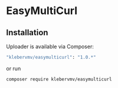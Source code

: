 # EasyMultiCurl

## Installation

Uploader is available via Composer:

```bash
"klebervmv/easymulticurl": "1.0.*"
```

or run

```bash
composer require klebervmv/easymulticurl
```